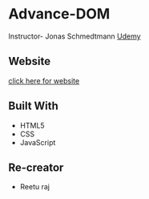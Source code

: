 # Advance-DOM
Instructor- Jonas Schmedtmann [Udemy](https://www.udemy.com/the-complete-javascript-course)

## Website
[click here for website](https://69otherways.github.io/Advance-DOM/)

## Built With

- HTML5
- CSS
- JavaScript

## Re-creator
- Reetu raj
